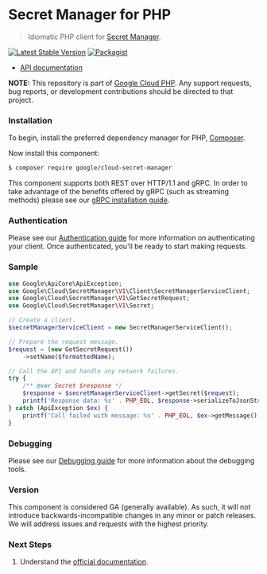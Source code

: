 # Secret Manager for PHP

> Idiomatic PHP client for [Secret Manager](https://cloud.google.com/secret-manager).

[![Latest Stable Version](https://poser.pugx.org/google/cloud-secret-manager/v/stable)](https://packagist.org/packages/google/cloud-secret-manager) [![Packagist](https://img.shields.io/packagist/dm/google/cloud-secret-manager.svg)](https://packagist.org/packages/google/cloud-secret-manager)

* [API documentation](https://cloud.google.com/php/docs/reference/cloud-secret-manager/latest)

**NOTE:** This repository is part of [Google Cloud PHP](https://github.com/googleapis/google-cloud-php). Any
support requests, bug reports, or development contributions should be directed to
that project.

### Installation

To begin, install the preferred dependency manager for PHP, [Composer](https://getcomposer.org/).

Now install this component:

```sh
$ composer require google/cloud-secret-manager
```

This component supports both REST over HTTP/1.1 and gRPC. In order to take advantage of the benefits offered by gRPC (such as streaming methods)
please see our [gRPC installation guide](https://cloud.google.com/php/grpc).

### Authentication

Please see our [Authentication guide](https://github.com/googleapis/google-cloud-php/blob/main/AUTHENTICATION.md) for more information
on authenticating your client. Once authenticated, you'll be ready to start making requests.

### Sample

```php
use Google\ApiCore\ApiException;
use Google\Cloud\SecretManager\V1\Client\SecretManagerServiceClient;
use Google\Cloud\SecretManager\V1\GetSecretRequest;
use Google\Cloud\SecretManager\V1\Secret;

// Create a client.
$secretManagerServiceClient = new SecretManagerServiceClient();

// Prepare the request message.
$request = (new GetSecretRequest())
    ->setName($formattedName);

// Call the API and handle any network failures.
try {
    /** @var Secret $response */
    $response = $secretManagerServiceClient->getSecret($request);
    printf('Response data: %s' . PHP_EOL, $response->serializeToJsonString());
} catch (ApiException $ex) {
    printf('Call failed with message: %s' . PHP_EOL, $ex->getMessage());
}
```

### Debugging

Please see our [Debugging guide](https://github.com/googleapis/google-cloud-php/blob/main/DEBUG.md)
for more information about the debugging tools.

### Version

This component is considered GA (generally available). As such, it will not introduce backwards-incompatible changes in
any minor or patch releases. We will address issues and requests with the highest priority.

### Next Steps

1. Understand the [official documentation](https://cloud.google.com/secret-manager/docs).
